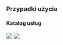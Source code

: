 ### Przypadki użycia

#### Katalog usług

![](/input/diagrams/Katalog_usług_wyk.png)
![](/input/diagrams/Katalog_usług_zlec.png)

